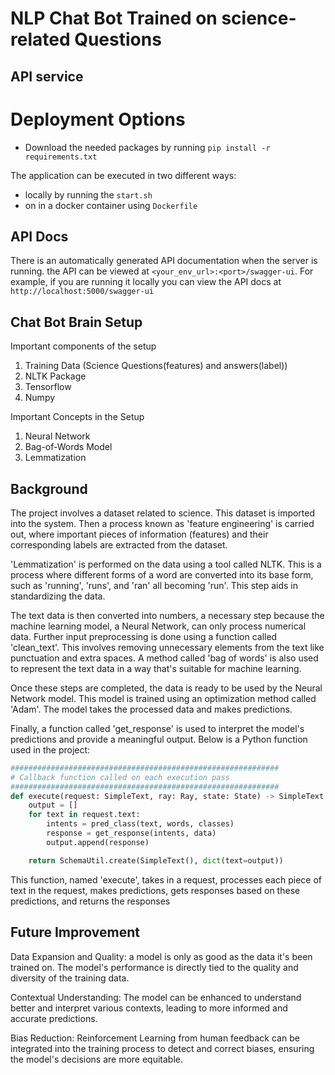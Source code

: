 # NLP Chat Bot Trained on science-related Questions

## API service

# Deployment Options
- Download the needed packages by running `pip install -r requirements.txt`
  

The application can be executed in two different ways:
- locally by running the `start.sh`
- on in a docker container using `Dockerfile`


## API Docs
There is an automatically generated API documentation when the server is running. the API can be viewed at `<your_env_url>:<port>/swagger-ui`. For example, if you are running it locally you can view the API docs at `http://localhost:5000/swagger-ui`

## Chat Bot Brain Setup

Important components of the setup
1. Training Data (Science Questions(features) and answers(label))
2. NLTK Package
3. Tensorflow
4. Numpy

Important Concepts in the Setup
1. Neural Network
2. Bag-of-Words Model
3. Lemmatization


## Background 
The project involves a dataset related to science. This dataset is imported into the system. Then a process known as 'feature engineering' is carried out, where important pieces of information (features) and their corresponding labels are extracted from the dataset.

'Lemmatization' is performed on the data using a tool called NLTK. This is a process where different forms of a word are converted into its base form, such as 'running', 'runs', and 'ran' all becoming 'run'. This step aids in standardizing the data.

The text data is then converted into numbers, a necessary step because the machine learning model, a Neural Network, can only process numerical data.
Further input preprocessing is done using a function called 'clean_text'. This involves removing unnecessary elements from the text like punctuation and extra spaces. A method called 'bag of words' is also used to represent the text data in a way that's suitable for machine learning.

Once these steps are completed, the data is ready to be used by the Neural Network model. This model is trained using an optimization method called 'Adam'. The model takes the processed data and makes predictions.

Finally, a function called 'get_response' is used to interpret the model's predictions and provide a meaningful output.
Below is a Python function used in the project:

```python
############################################################
# Callback function called on each execution pass
############################################################
def execute(request: SimpleText, ray: Ray, state: State) -> SimpleText:
    output = []
    for text in request.text:
        intents = pred_class(text, words, classes)
        response = get_response(intents, data)
        output.append(response)

    return SchemaUtil.create(SimpleText(), dict(text=output))
```

This function, named 'execute', takes in a request, processes each piece of text in the request, makes predictions, gets responses based on these predictions, and returns the responses


## Future Improvement 
Data Expansion and Quality: a model is only as good as the data it's been trained on. The model's performance is directly tied to the quality and diversity of the training data.

Contextual Understanding: The model can be enhanced to understand better and interpret various contexts, leading to more informed and accurate predictions.

Bias Reduction: Reinforcement Learning from human feedback can be integrated into the training process to detect and correct biases, ensuring the model's decisions are more equitable.

